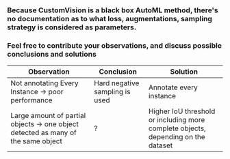 ### Because CustomVision is a black box AutoML method, there's no documentation as to what loss, augmentations, sampling strategy is considered as parameters.
### Feel free to contribute your observations, and discuss possible conclusions and solutions

| Observation | Conclusion | Solution |
| ----------- | ---------- | -------- |
| Not annotating Every Instance -> poor performance | Hard negative sampling is used | Annotate every instance|
| Large amount of partial objects -> one object detected as many of the same object | ? | Higher IoU threshold or including more complete objects, depending on the dataset |